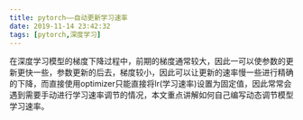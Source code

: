 ```yaml
---
title: pytorch——自动更新学习速率
date: 2019-11-14 23:42:32
tags: [pytorch,深度学习]
---
```


​	在深度学习模型的梯度下降过程中，前期的梯度通常较大，因此一可以使参数的更新更快一些，参数更新的后去，梯度较小，因此可以让更新的速率慢一些进行精确的下降，而直接使用optimizer只能直接将lr(学习速率)设置为固定值，因此常常会遇到需要手动进行学习速率调节的情况，本文重点讲解如何自己编写动态调节模型学习速率。

​	

